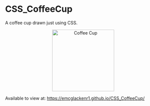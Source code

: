 <h1> CSS_CoffeeCup </h1>

A coffee cup drawn just using CSS. 

<p align="center">
  <img src=" " width="200"  alt="Coffee Cup">
</p>

<p>

Available to view at: https://emcglackenr1.github.io/CSS_CoffeeCup/

</p>
